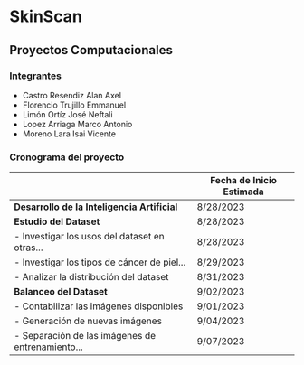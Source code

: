 # SkinScan
## Proyectos Computacionales

### Integrantes

- Castro Resendiz Alan Axel
- Florencio Trujillo Emmanuel
- Limón Ortíz José Neftali
- Lopez Arriaga Marco Antonio
- Moreno Lara Isai Vicente

### Cronograma del proyecto

|                                                  | Fecha de Inicio Estimada |
|--------------------------------------------------|--------------------------|
| **Desarrollo de la Inteligencia Artificial**     | 8/28/2023                |
| **Estudio del Dataset**                          | 8/28/2023                |
| - Investigar los usos del dataset en otras...    | 8/28/2023                |
| - Investigar los tipos de cáncer de piel...      | 8/29/2023                |
| - Analizar la distribución del dataset           | 8/31/2023                |
| **Balanceo del Dataset**                         | 9/02/2023                |
| - Contabilizar las imágenes disponibles          | 9/01/2023                |
| - Generación de nuevas imágenes                  | 9/04/2023                |
| - Separación de las imágenes de entrenamiento... | 9/07/2023                |



